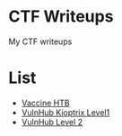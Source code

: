 # CTF Writeups

My CTF writeups

# List

- [Vaccine HTB](https://github.com/benjibrown/ctf-writeups/blob/main/HTB/vaccine.md)
- [VulnHub Kioptrix Level1](https://github.com/benjibrown/ctf-writeups/blob/main/Vulnhub/kioptrix1.md)
- [VulnHub Level 2](https://github.com/benjibrown/ctf-writeups/blob/main/Vulnhub/kioptrix2.md)

